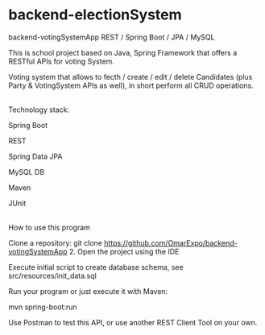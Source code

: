 # backend-electionSystem


backend-votingSystemApp
REST / Spring Boot / JPA / MySQL

This is school project based on Java, Spring Framework that offers a RESTful APIs for voting System.

Voting system that allows to fecth / create / edit / delete Candidates (plus Party & VotingSystem APIs as well), in short perform all CRUD operations.
 

 
<br/>
Technology stack:

Spring Boot 

REST 

Spring Data JPA 

MySQL DB 

Maven 

JUnit

<br/>
How to use this program
<br/>

Clone a repository: git clone https://github.com/OmarExpo/backend-votingSystemApp 2. Open the project using the IDE

Execute initial script to create database schema, see src/resources/init_data.sql

Run your program or just execute it with Maven:

mvn spring-boot:run

Use Postman to test this API, or use another REST Client Tool on your own.
